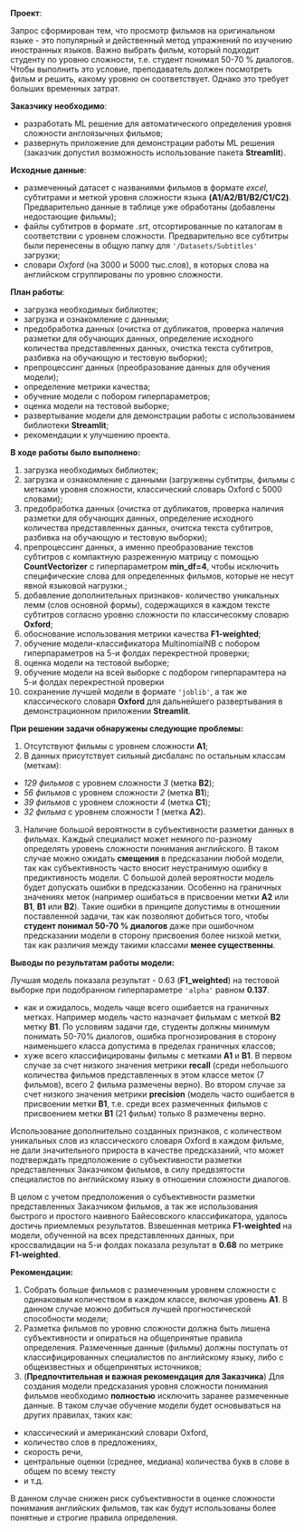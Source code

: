 

**Проект**:

Запрос сформирован тем, что просмотр фильмов на оригинальном языке - это популярный и действенный метод упражнений по изучению иностранных языков. Важно выбрать фильм, который подходит студенту по уровню сложности, т.е. студент понимал 50-70 % диалогов. Чтобы выполнить это условие, преподаватель должен посмотреть фильм и решить, какому уровню он соответствует. Однако это требует больших временных затрат.

**Заказчику необходимо**: 
- разработать ML решение для автоматического определения уровня сложности англоязычных фильмов;
- развернуть приложение для демонстрации работы ML решения (заказчик допустил возможность использование пакета **Streamlit**).

**Исходные данные**: 
- размеченный датасет с названиями фильмов в формате *excel*, субтитрами и меткой уровня сложности языка **(A1/A2/B1/B2/C1/C2)**. Предварительно данные в таблице уже обработаны (добавлены недостающие фильмы);
- файлы субтитров в формате *.srt*, отсортированные по каталогам в соответствии с уровнем сложности. Предварительно все субтитры были перенесены в общую папку для `'/Datasets/Subtitles'` загрузки;
- словари *Oxford* (на 3000 и 5000 тыс.слов), в которых слова на английском сгруппированы по уровню сложности.

**План работы**:
- загрузка необходимых библиотек;
- загрузка и ознакомление с данными;
- предобработка данных (очистка от дубликатов, проверка наличия разметки для обучающих данных, определение исходного количества представленных данных, очистка текста субтитров, разбивка на обучающую и тестовую выборки);
- препроцессинг данных (преобразование данных для обучения модели);
- определение метрики качества;
- обучение модели с побором гиперпараметров;
- оценка модели на тестовой выборке;
- развертывание модели для демонстрации работы с использованием библиотеки **Streamlit**;
- рекомендации к улучшению проекта.

**В ходе работы было выполнено:**
1. загрузка необходимых библиотек;
2. загрузка и ознакомление с данными (загружены субтитры, фильмы с метками уровня сложности, классический словарь Oxford с 5000 словами);
3. предобработка данных (очистка от дубликатов, проверка наличия разметки для обучающих данных, определение исходного количества представленных данных, очитска текста субтитров, разбивка на обучающую и тестовую выборки);
4. препроцессинг данных, а именно преобразование текстов субтитров с компактную разреженную матрицу с помощью **CountVectorizer** с гиперпараметром **min_df=4**, чтобы исключить специфические слова для определенных фильмов, которые не несут явной языковой нагрузки.;
5. добавление дополнительных признаков- количество уникальных лемм (слов основной формы), содержащихся в каждом тексте субтитров согласно уровню сложности по классичесокму словарю **Oxford**;
6. обоснование использования метрики качества **F1-weighted**;
7. обучение модели-классификатора MultinomialNB с побором гиперпараметров на 5-и фолдах перекрестной проверки;
8. оценка модели на тестовой выборке;
9. обучение модели на всей выборке с подбором гиперпарамтера на 5-и фолдах перекрестной проверки
10. сохранение лучшей модели в формате `'joblib'`, а так же классического словаря **Oxford** для дальнейшего развертывания в демонстрационном приложении **Streamlit**.

**При решении задачи обнаружены следующие проблемы:**
1. Отсутствуют фильмы с уровнем сложности **A1**;
2. В данных присутствует сильный дисбаланс по остальным классам (меткам):
- *129 фильмов* с уровнем сложности *3* (метка **B2**);
- *56 фильмов* с уровнем сложности *2* (метка **B1**);
- *39 фильмов* с уровнем сложности *4* (метка **C1**);
- *32 фильма* с уровнем сложности *1* (метка **A2**).
3. Наличие большой вероятности в субъективности разметки данных в фильмах. Каждый специалист может немного по-разному определять уровень сложности понимания английского. В таком случае можно ожидать **смещения** в предсказании любой модели, так как субъективность часто вносит неустранимую ошибку в предиктивность модели. С большой долей вероятности модель будет допускать ошибки в предсказании. Особенно на граничных значениях меток (например ошибаться в присвоении метки **A2** или **B1**, **B1** или **B2**). Такие ошибки в принципе допустимы в отношении поставленной задачи, так как позволяют добиться того, чтобы  **студент понимал 50-70 % диалогов** даже при ошибочном предсказании модели в сторону присвоения более низкой метки, так как различия между такими классами **менее существенны**.

**Выводы по результатам работы модели:**

Лучшая модель показала результат - 0.63 (**F1_weighted**) на тестовой выборке при подобранном гиперпараметре `'alpha'` равном **0.137**. 

- как и ожидалось, модель чаще всего ошибается на граничных метках. Например модель часто назначает фильмам с меткой **B2** метку **B1**. По условиям задачи где, студенты должны минимум понимать 50-70% диалогов, ошибка прогнозирования в сторону наименьшего класса допустима в пределах граничных классов;
- хуже всего классифицированы фильмы с метками **A1** и **B1**.  В первом случае за счет низкого значения метрики **recall** (среди небольшого количества фильмов представленных в этом классе меток (7 фильмов), всего 2 фильма размечены верно). Во втором случае за счет низкого значения метрики **precision** (модель часто ошибается в присвоении метки **B1**, т.е. среди всех размеченных фильмов с присвоением метки **B1** (21 фильм) только 8 размечены верно.

Использование дополнительно созданных признаков, с количеством уникальных слов из классического словаря Oxford в каждом фильме, не дали значительного прироста в качестве предсказаний, что может подтверждать предположение о субъективности разметки представленных Заказчиком фильмов, в силу предвзятости специалистов по английскому языку в отношении сложности диалогов.

В целом с учетом предположения о субъективности разметки представленных Заказчиком фильмов, а так же использования быстрого и простого наивного Байесовского классификатора, удалось достичь приемлемых результатов. Взвешенная метрика **F1-weighted** на модели, обученной на всех представленных данных, при кроссвалидации на 5-и фолдах показала результат в **0.68** по метрике **F1-weighted**.

**Рекомендации:**
1. Собрать больше фильмов с размеченным уровнем сложности с одинаковым количеством в каждом классе, включая уровень **A1**. В данном случае можно добиться лучшей прогностической способности модели;
2. Разметка фильмов по уровню сложности должна быть лишена субъективности и опираться на общепринятые правила определения. Размеченные данные (фильмы) должны поступать от классифицированных специалистов по английскому языку, либо с общеизвестных и общепринятых источников;
3. (**Предпочтительная и важная рекомендация для Заказчика**) Для создания модели предсказания уровня сложности понимания фильмов необходимо **полностью** исключить заранее размеченные данные. 
В таком случае обучение модели будет основываться на других правилах, таких как: 
- классический и американский словари Oxford, 
- количество слов в предложениях, 
- скорость речи, 
- центральные оценки (среднее, медиана) количества букв в слове в общем по всему тексту 
- и т.д. 

В данном случае снижен риск субъективности в оценке сложности понимания английских фильмов, так как будут использованы более понятные и строгие правила определения.
